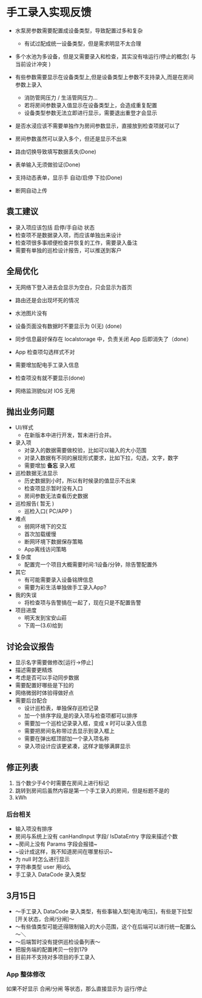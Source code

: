 # 手工录入实现反馈

* 水泵房参数需要配置成设备类型，导致配置过多和复杂
  + 有试过配成统一设备类型，但是需求明显不太合理
* 多个水池为多设备，但是又需要录入和检查，其实没有啥运行/停止的概念( 与当前设计冲突 )
* 有些参数需要显示在设备类型上,但是设备类型上参数不支持录入,而是在房间参数上录入
  + 消防管网压力 / 生活管网压力...
  + 若将房间参数录入值显示在设备类型上，会造成重复配置
  + 设备类型参数无法立即进行显示，需要退出重登才会显示
* 是否水浸应该不需要单独作为房间参数显示，直接放到检查项就可以了
* 房间参数虽然可以录入多个，但还是显示不出来

* 路由切换导致填写数据丢失(Done)
* 表单输入无须做验证(Done)
* 支持动态表单，显示手 自动/启停 下拉(Done)
* 断网自动上传


## 袁工建议
* 录入项应该包括 启停/手自动 状态
* 检查项不是数据录入项，而应该单独出来设计
* 检查项很多事顺便检查并恢复的工作，需要录入备注
* 需要有单独的巡检设计报告，可以推送到客户

## 全局优化
* 无网络下登入进去会显示为空白，只会显示为首页
* 路由还是会出现坏死的情况
* 水池图片没有
* 设备页面没有数据时不要显示为 0(无) (done)
* 同步信息最好保存在 localstorage 中，负责关闭 App 后即消失了（done）
* App 检查项勾选样式不对
* 需要增加配电手工录入信息
* 检查项没有就不要显示(done)

* 网络监测貌似对 IOS 无用


## 抛出业务问题
* UI/样式
  + 在新版本中进行开发，暂未进行合并。
* 录入项
  + 对录入的数据需要做校验，比如可以输入的大小范围
  + 对录入数据有不同的展现形式要求，比如下拉，勾选，文字，数字
  + 需要增加 **备忘** 录入框
* 巡检数据无法显示
  + 历史数据到小时，所以有时候录的值显示不出来
  + 检查项显示暂时没有入口
  + 房间参数无法查看历史数据
* 巡检报告( 暂无 )
  + 巡检入口( PC/APP )
* 难点
  + 弱网环境下的交互
  + 首次加载缓慢
  + 断网环境下数据保存策略
  + App离线访问策略
* 复杂度
  + 配置完一个项目大概需要时间:1设备/分钟，除告警配置外
* 其它
  + 有可能需要录入设备铭牌信息
  + 需要为彩生活单独做手工录入App?
* 我的失误
  + 将检查项与告警搞在一起了，现在只是不配置告警
* 项目进度
  + 明天发到宝安山莊
  + 下周一(3.6)给到

## 讨论会议报告
* 显示名字需要做修改[运行->停止]
* 描述需要更精炼
* 考虑是否可以手动同步数据
* 需要配置好哪些是下拉的
* 网络微弱时体验得做好点
* 需要后台配合
  + 设计巡检表，单独保存巡检记录
  + 加一个排序字段,是的录入项与检查项都可以排序
  + 需要加一个巡检记录录入框，变成 x 时可以录入信息
  + 需要把房间名称带过去显示到录入框上
  + 需要在弹出框顶部加一个录入项名称
  + 录入项设计应该更紧凑，这样才能够满屏显示

## 修正列表
1. 当个数少于4个时需要在房间上进行标记
2. 跳转到房间后虽然内容是第一个手工录入的房间，但是标题不是的
3. kWh
### 后台相关
* 输入项没有排序
* 房间与系统上没有 canHandInput 字段/ IsDataEntry 字段来描述个数
* ~房间上没有 Params 字段会报错~
* ~设计成这样，我不知道房间在哪里标识~
* 为 null 时怎么进行显示
* 字符串类型 user 用id么
* 手工录入 DataCode 录入类型

## 3月15日
* ～手工录入 DataCode 录入类型，有些事输入型[电流/电压]，有些是下拉型[开关状态，合闸/分闸]～
* ～有些值类型可能还得限制输入的大小范围，这个在后端可以进行统一配置么～＼
* ～后端暂时没有提供巡检设备列表～
* 把服务端的配置拷贝一份到179
* 目前并不支持对多项目的手工录入
### App 整体修改
如果不好显示 合闸/分闸 等状态，那么直接显示为 运行/停止
